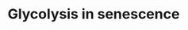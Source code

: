 ---
annotations:
- id: PW:0000640
  parent: classic metabolic pathway
  type: Pathway Ontology
  value: glycolysis pathway
- id: PW:0000002
  parent: classic metabolic pathway
  type: Pathway Ontology
  value: classic metabolic pathway
- id: PW:0000277
  parent: regulatory pathway
  type: Pathway Ontology
  value: cellular senescence pathway
authors:
- WayanM0
- AlexanderPico
- Egonw
- Fehrhart
- Eweitz
- Khanspers
description: 'Glycolysis appears to be upregulated in most senescent phenotypes. This
  is hypothesized to match with the increased need for proteins and lipids needed
  for senescence-associated events such as extracellular secretions (SASP) and cell
  enlargement (Wiley & Campisi, 2016). It is also supposed to cause an increase in
  NF-κB signalling and cause inflammatory cascades associated with senescence. Glycolysis
  is also responsible for increased lactate production by producing pyruvate, along
  with several other mechanisms including upregulated lactate dehydrogenase (LDHA),
  pyruvate kinase (PKM), serinolysis and glutaminolysis. Pyruvate kinase (PKM) is
  responsible for the last conversion step of glycolysis, producing pyruvate. The
  enzyme is upregulated in replicative senescence and leads to increased TCA activity
  and oxygen consumption rate (Sabbatinelli et al., 2019). Findings were similar in
  another study on oncogene-induced senescence (OIS) (Dörr et al., 2013). PKM is also
  thought to increase lactate production indirectly (Zwerschke et al., 2003). In parallel,
  lactate dehydrogenase (LDHA) is also upregulated, which leads to this increase in
  lactate levels in senescent cells. Senescence induced by oncogenes also has an impact
  on serinolysis and glutaminolysis. These are processes in which serine and glutamine
  are consumed to produce energy. They usually take place in tumour cells as an alternative
  source of energy, and produce lactate (among others) as a by-product. It has been
  found that both processes are increased in OIS, and lead to increases in lactate
  levels (Mazurek et al., 2001). Such increased levels of lactate lead to several
  events associated with senescence, such as tumorigenesis, wound healing and evasion
  from immune responses (Nacarelli & Sell, 2017).   The upregulation of several glycolytic
  enzymes seems to mediate increased glycolysis in various types of induced senescence.
  Depending on the stimulus, various proteins and genes influence glycolytic rates.
  For example, in irradiation-induced senescence, this effect seems to be mediated
  by AMPK activation and NF-kB signalling (Nacarelli & Sell, 2017). Similarly, in
  OIS, the retinoblastoma protein appears to upregulate glycolytic genes (Nacarelli
  & Sell, 2017). The very important p53 is known to be a central mediator of senescence,
  due to its role in cell cycle regulation. It has been found to negatively affect
  glycolysis (Gu et al., 2018). However it also has an indirect positive effect on
  it, by activating G6PDH in stressed cells (Jiang et al., 2011). TP53 is therefore
  thought to have a regulatory role on glycolysis and is interesting in the context
  of senescence.  While most glycolytic enzymes are upregulated (Zwerschke et al.,
  2003), GAPDH seems to decrease. This may partially be explained by the sensitivity
  of the enzyme to oxidative stress. '
last-edited: 2023-11-15
ndex: 5977579a-8b75-11eb-9e72-0ac135e8bacf
organisms:
- Homo sapiens
redirect_from:
- /index.php/Pathway:WP5049
- /instance/WP5049
- /instance/WP5049_r127659
revision: r127659
schema-jsonld:
- '@context': https://schema.org/
  '@id': https://wikipathways.github.io/pathways/WP5049.html
  '@type': Dataset
  creator:
    '@type': Organization
    name: WikiPathways
  description: 'Glycolysis appears to be upregulated in most senescent phenotypes.
    This is hypothesized to match with the increased need for proteins and lipids
    needed for senescence-associated events such as extracellular secretions (SASP)
    and cell enlargement (Wiley & Campisi, 2016). It is also supposed to cause an
    increase in NF-κB signalling and cause inflammatory cascades associated with senescence.
    Glycolysis is also responsible for increased lactate production by producing pyruvate,
    along with several other mechanisms including upregulated lactate dehydrogenase
    (LDHA), pyruvate kinase (PKM), serinolysis and glutaminolysis. Pyruvate kinase
    (PKM) is responsible for the last conversion step of glycolysis, producing pyruvate.
    The enzyme is upregulated in replicative senescence and leads to increased TCA
    activity and oxygen consumption rate (Sabbatinelli et al., 2019). Findings were
    similar in another study on oncogene-induced senescence (OIS) (Dörr et al., 2013).
    PKM is also thought to increase lactate production indirectly (Zwerschke et al.,
    2003). In parallel, lactate dehydrogenase (LDHA) is also upregulated, which leads
    to this increase in lactate levels in senescent cells. Senescence induced by oncogenes
    also has an impact on serinolysis and glutaminolysis. These are processes in which
    serine and glutamine are consumed to produce energy. They usually take place in
    tumour cells as an alternative source of energy, and produce lactate (among others)
    as a by-product. It has been found that both processes are increased in OIS, and
    lead to increases in lactate levels (Mazurek et al., 2001). Such increased levels
    of lactate lead to several events associated with senescence, such as tumorigenesis,
    wound healing and evasion from immune responses (Nacarelli & Sell, 2017).   The
    upregulation of several glycolytic enzymes seems to mediate increased glycolysis
    in various types of induced senescence. Depending on the stimulus, various proteins
    and genes influence glycolytic rates. For example, in irradiation-induced senescence,
    this effect seems to be mediated by AMPK activation and NF-kB signalling (Nacarelli
    & Sell, 2017). Similarly, in OIS, the retinoblastoma protein appears to upregulate
    glycolytic genes (Nacarelli & Sell, 2017). The very important p53 is known to
    be a central mediator of senescence, due to its role in cell cycle regulation.
    It has been found to negatively affect glycolysis (Gu et al., 2018). However it
    also has an indirect positive effect on it, by activating G6PDH in stressed cells
    (Jiang et al., 2011). TP53 is therefore thought to have a regulatory role on glycolysis
    and is interesting in the context of senescence.  While most glycolytic enzymes
    are upregulated (Zwerschke et al., 2003), GAPDH seems to decrease. This may partially
    be explained by the sensitivity of the enzyme to oxidative stress. '
  keywords:
  - AMPK
  - Aldolase
  - Enolase
  - G6PD
  - GAPDH
  - Glutamine
  - Hexokinase
  - LDHA
  - Lactate
  - Lipids
  - PGK1
  - PGM
  - PKM
  - Proteins
  - Pyruvate
  - Pyruvate kinase
  - RB1
  - Serine
  - TP53
  license: CC0
  name: Glycolysis in senescence
seo: CreativeWork
title: Glycolysis in senescence
wpid: WP5049
---